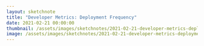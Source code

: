 ```yaml
---
layout: sketchnote
title: "Developer Metrics: Deployment Frequency"
date: 2021-02-21 00:00:00
thumbnail: /assets/images/sketchnotes/2021-02-21-developer-metrics-deployment-frequency/developer-metrics-deployment-frequency-thumbnail.jpeg
image: /assets/images/sketchnotes/2021-02-21-developer-metrics-deployment-frequency/developer-metrics-deployment-frequency.jpeg
---
```

